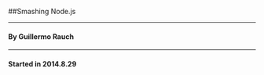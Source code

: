 ##Smashing Node.js

-------------

####        By Guillermo Rauch

-------------

####        Started in 2014.8.29
